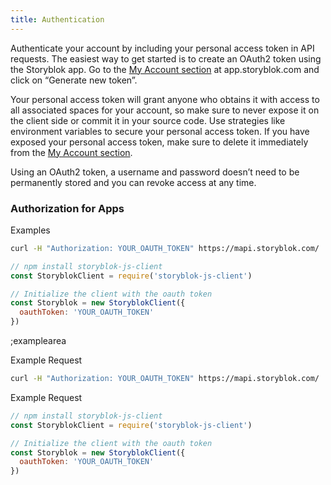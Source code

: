 ```yaml
---
title: Authentication
---
```


Authenticate your account by including your personal access token in API requests. The easiest way to get started is to create an OAuth2 token using the Storyblok app. Go to the [My Account section](https://app.storyblok.com/#!/me/account) at app.storyblok.com and click on “Generate new token”.

Your personal access token will grant anyone who obtains it with access to all associated spaces for your account, so make sure to never expose it on the client side or commit it in your source code. Use strategies like environment variables to secure your personal access token. If you have exposed your personal access token, make sure to delete it immediately from the [My Account section](https://app.storyblok.com/#!/me/account).

Using an OAuth2 token, a username and password doesn’t need to be permanently stored and you can revoke access at any time.

### Authorization for Apps

Examples
```bash
curl -H "Authorization: YOUR_OAUTH_TOKEN" https://mapi.storyblok.com/
```
```javascript
// npm install storyblok-js-client
const StoryblokClient = require('storyblok-js-client')

// Initialize the client with the oauth token
const Storyblok = new StoryblokClient({
  oauthToken: 'YOUR_OAUTH_TOKEN'
})
```

;examplearea

<div v-show="$store.state.technology == 'bash'">

Example Request

```bash
curl -H "Authorization: YOUR_OAUTH_TOKEN" https://mapi.storyblok.com/
```

</div>
<div v-show="$store.state.technology == 'javascript'">

Example Request

```javascript
// npm install storyblok-js-client
const StoryblokClient = require('storyblok-js-client')

// Initialize the client with the oauth token
const Storyblok = new StoryblokClient({
  oauthToken: 'YOUR_OAUTH_TOKEN'
})
```

</div> 
